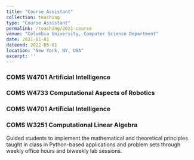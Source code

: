 ```yaml
---
title: "Course Assistant"
collection: teaching
type: "Course Assistant"
permalink: /teaching/2021-course
venue: "Columbia University, Computer Science Department"
date: 2021-01-01
dateend: 2022-05-01
location: "New York, NY, USA"
excerpt: ''
---
```


### COMS W4701 Artificial Intelligence
### COMS W4733 Computational Aspects of Robotics
### COMS W4701 Artificial Intelligence
### COMS W3251 Computational Linear Algebra

Guided students to implement the mathematical and theoretical principles taught in class in Python-based applications and problem sets through weekly office hours and biweekly lab sessions.